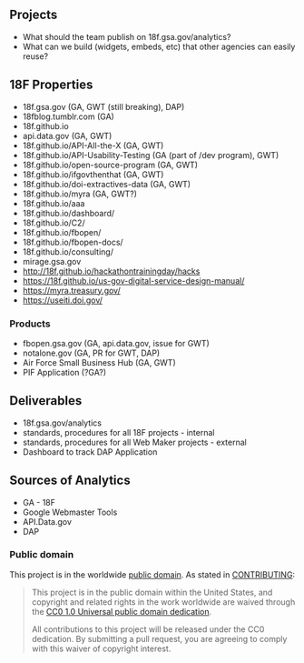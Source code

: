 
## Projects
* What should the team publish on 18f.gsa.gov/analytics?
* What can we build (widgets, embeds, etc) that other agencies can easily reuse?


## 18F Properties
* 18f.gsa.gov (GA, GWT (still breaking), DAP)
* 18fblog.tumblr.com (GA)
* 18f.github.io
* api.data.gov (GA, GWT)
* 18f.github.io/API-All-the-X (GA, GWT)
* 18f.github.io/API-Usability-Testing (GA (part of /dev program), GWT)
* 18f.github.io/open-source-program (GA, GWT)
* 18f.github.io/ifgovthenthat (GA, GWT)
* 18f.github.io/doi-extractives-data (GA, GWT)
* 18f.github.io/myra (GA, GWT?)
* 18f.github.io/aaa
* 18f.github.io/dashboard/
* 18f.github.io/C2/
* 18f.github.io/fbopen/
* 18f.github.io/fbopen-docs/
* 18f.github.io/consulting/
* mirage.gsa.gov
* http://18f.github.io/hackathontrainingday/hacks
* https://18f.github.io/us-gov-digital-service-design-manual/
* https://myra.treasury.gov/
* https://useiti.doi.gov/


### Products
* fbopen.gsa.gov (GA, api.data.gov, issue for GWT)
* notalone.gov (GA, PR for GWT, DAP)
* Air Force Small Business Hub (GA, GWT)
* PIF Application (?GA?)


## Deliverables
* 18f.gsa.gov/analytics
* standards, procedures for all 18F projects - internal
* standards, procedures for all Web Maker projects - external
* Dashboard to track DAP Application

## Sources of Analytics
* GA - 18F
* Google Webmaster Tools
* API.Data.gov
* DAP

### Public domain

This project is in the worldwide [public domain](LICENSE.md). As stated in [CONTRIBUTING](CONTRIBUTING.md):

> This project is in the public domain within the United States, and copyright and related rights in the work worldwide are waived through the [CC0 1.0 Universal public domain dedication](https://creativecommons.org/publicdomain/zero/1.0/).
>
> All contributions to this project will be released under the CC0 dedication. By submitting a pull request, you are agreeing to comply with this waiver of copyright interest.
